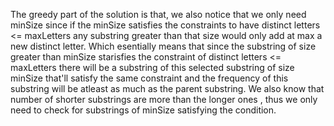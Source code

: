 The greedy part of the solution is that, we also notice that we only need minSize since if the minSize satisfies the constraints to have distinct letters <= maxLetters any substring greater than that size would only add at max a new distinct letter.
Which esentially means that since the substring of size greater than minSize starisfies the constraint of distinct letters <= maxLetters there will be a substring of this selected substring of size minSize that'll satisfy the same constraint and the frequency of this substring will be atleast as much as the parent substring.
We also know that number of shorter substrings are more than the longer ones , thus we only need to check for substrings of minSize satisfying the condition.
​
​